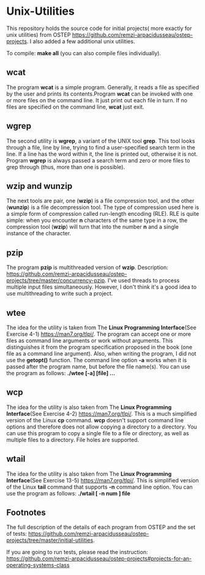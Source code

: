 # Unix-Utilities
This repository holds the source code for initial projects( more exactly for unix utilities) from OSTEP https://github.com/remzi-arpacidusseau/ostep-projects. I also added a few additional unix utilities.

To compile: **make all** (you can also compile files individually).

## wcat
The program **wcat** is a simple program. Generally, it reads a file as specified by the user and prints its contents.Program **wcat** can be invoked with one or more files on the command line. It just print out each file in turn. If no files are specified on the command line, **wcat** just exit.
## wgrep
The second utility is **wgrep**, a variant of the UNIX tool **grep**. This tool looks through a file, line by line, trying to find a user-specified search term in the line. If a line has the word within it, the line is printed out, otherwise it is not. Program **wgrep** is always passed a search term and zero or more files to grep through (thus, more than one is possible). 
## wzip and wunzip
The next tools are pair, one (**wzip**) is a file compression tool, and the other (**wunzip**) is a file decompression tool. The type of compression used here is a simple form of compression called run-length encoding (RLE). RLE is quite simple: when you encounter **n** characters of the same type in a row, the compression tool (**wzip**) will turn that into the number **n** and a single instance of the character.
## pzip
The program **pzip** is multithreaded version of **wzip**. Description: https://github.com/remzi-arpacidusseau/ostep-projects/tree/master/concurrency-pzip.
I've used threads to process multiple input files simultaneously.  However, I don't think it's a good idea to use multithreading to write such a project.
## wtee
The idea for the utility is taken from The **Linux Programming Interface**(See Exercise 4-1) https://man7.org/tlpi/. The program can accept one or more files as command line arguments or work without arguments. This distinguishes it from the program specification proposed in the book (one file as a command line argument). Also, when writing the program, I did not use the **getopt()** function. The command line option **-a** works when it is passed after the program name, but before the file name(s). You can use the program as follows: **./wtee [-a] [file] ...** 
## wcp
The idea for the utility is also taken from The **Linux Programming Interface**(See Exercise 4-2) https://man7.org/tlpi/. This is a much simplified version of the Linux **cp** command. **wcp** doesn't support command line options and therefore does not allow copying a directory to a directory. You can use this program to copy a single file to a file or directory, as well as multiple files to a directory. File holes are supported.
## wtail
The idea for the utility is also taken from The **Linux Programming Interface**(See Exercise 13-5) https://man7.org/tlpi/. This is simplified version of the Linux **tail** command that supports **-n** command line option. You can use the program as follows: **./wtail [ -n num ] file**
## Footnotes
The full description of the details of each program from OSTEP and the set of tests: https://github.com/remzi-arpacidusseau/ostep-projects/tree/master/initial-utilities.

If you are going to run tests, please read the instruction: https://github.com/remzi-arpacidusseau/ostep-projects#projects-for-an-operating-systems-class
